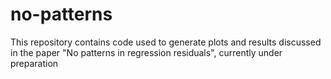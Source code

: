 # no-patterns
This repository contains code used to generate plots and results discussed in the paper "No patterns in regression residuals", currently under preparation
